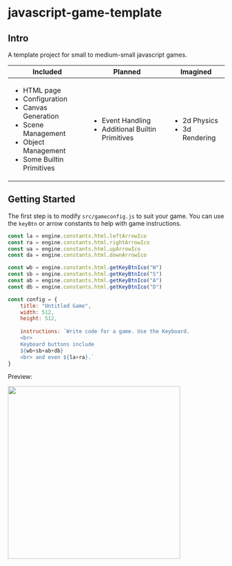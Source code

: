 # javascript-game-template

## Intro

A template project for small to medium-small javascript games.

| **Included** | **Planned** | **Imagined** |
| - | - | - |
| <ul><li>HTML page</li><li>Configuration</li><li>Canvas Generation</li><li>Scene Management</li><li>Object Management</li><li>Some Builtin Primitives</li></ul>  | <ul><li>Event Handling</li><li>Additional Builtin Primitives</li></ul> | <ul><li>2d Physics</li><li>3d Rendering</li></ul> |

## Getting Started

The first step is to modify `src/gameconfig.js` to suit your game.
You can use the `keyBtn` or arrow constants to help with game instructions.

```javascript
const la = engine.constants.html.leftArrowIco
const ra = engine.constants.html.rightArrowIco
const ua = engine.constants.html.upArrowIco
const da = engine.constants.html.downArrowIco

const wb = engine.constants.html.getKeyBtnIco("W")
const sb = engine.constants.html.getKeyBtnIco("S")
const ab = engine.constants.html.getKeyBtnIco("A")
const db = engine.constants.html.getKeyBtnIco("D")

const config = {
	title: "Untitled Game",
	width: 512,
	height: 512,
	
	instructions: `Write code for a game. Use the Keyboard.
	<br>
	Keyboard buttons include 
	${wb+sb+ab+db}
	<br> and even ${la+ra}.`
}
```

Preview:

<img src="https://raw.githubusercontent.com/wiki/SamyBencherif/javascript-game-template/screenshots/concept-html-2019-12-20.png" width="400px" />